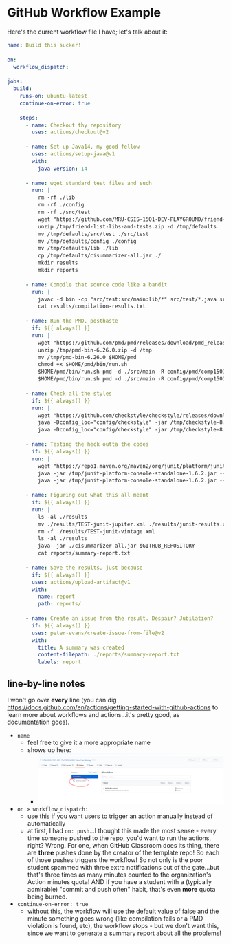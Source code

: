 # GitHub Workflow Example

Here's the current workflow file I have; let's talk about it:

```yaml
name: Build this sucker!

on:
  workflow_dispatch:

jobs:
  build:
    runs-on: ubuntu-latest
    continue-on-error: true

    steps:
      - name: Checkout thy repository
        uses: actions/checkout@v2

      - name: Set up Java14, my good fellow
        uses: actions/setup-java@v1
        with:
          java-version: 14

      - name: wget standard test files and such
        run: |
          rm -rf ./lib
          rm -rf ./config
          rm -rf ./src/test
          wget "https://github.com/MRU-CSIS-1501-DEV-PLAYGROUND/friend-list-libs-and-tests/raw/master/friend-list-libs-and-tests.zip" -P /tmp
          unzip /tmp/friend-list-libs-and-tests.zip -d /tmp/defaults
          mv /tmp/defaults/src/test ./src/test
          mv /tmp/defaults/config ./config
          mv /tmp/defaults/lib ./lib
          cp /tmp/defaults/cisummarizer-all.jar ./
          mkdir results
          mkdir reports

      - name: Compile that source code like a bandit
        run: |
          javac -d bin -cp "src/test:src/main:lib/*" src/test/*.java src/main/*.java 2> results/compilation-results.txt
          cat results/compilation-results.txt

      - name: Run the PMD, posthaste
        if: ${{ always() }}
        run: |
          wget "https://github.com/pmd/pmd/releases/download/pmd_releases%2F6.26.0/pmd-bin-6.26.0.zip" -P /tmp
          unzip /tmp/pmd-bin-6.26.0.zip -d /tmp
          mv /tmp/pmd-bin-6.26.0 $HOME/pmd
          chmod +x $HOME/pmd/bin/run.sh
          $HOME/pmd/bin/run.sh pmd -d ./src/main -R config/pmd/comp1501-pmd-rules.xml -f xml -r results/pmd-results.xml
          $HOME/pmd/bin/run.sh pmd -d ./src/main -R config/pmd/comp1501-pmd-rules.xml -f textcolor

      - name: Check all the styles
        if: ${{ always() }}
        run: |
          wget "https://github.com/checkstyle/checkstyle/releases/download/checkstyle-8.34/checkstyle-8.34-all.jar" -P /tmp
          java -Dconfig_loc="config/checkstyle" -jar /tmp/checkstyle-8.34-all.jar -c config/checkstyle/1501-checks.xml src/main/*.java
          java -Dconfig_loc="config/checkstyle" -jar /tmp/checkstyle-8.34-all.jar -c config/checkstyle/1501-checks.xml src/main/*.java -f xml -o results/checkstyle-results.xml

      - name: Testing the heck outta the codes
        if: ${{ always() }}
        run: |
          wget "https://repo1.maven.org/maven2/org/junit/platform/junit-platform-console-standalone/1.6.2/junit-platform-console-standalone-1.6.2.jar" -P /tmp
          java -jar /tmp/junit-platform-console-standalone-1.6.2.jar --class-path "bin:lib/assertj-core-3.16.1.jar:lib/system-lambda-1.0.0.jar" --disable-banner --scan-class-path --reports-dir=results
          java -jar /tmp/junit-platform-console-standalone-1.6.2.jar --class-path "bin:lib/assertj-core-3.16.1.jar:lib/system-lambda-1.0.0.jar" --disable-banner --scan-class-path --details=tree

      - name: Figuring out what this all meant
        if: ${{ always() }}
        run: |
          ls -al ./results
          mv ./results/TEST-junit-jupiter.xml ./results/junit-results.xml
          rm -f ./results/TEST-junit-vintage.xml
          ls -al ./results
          java -jar ./cisummarizer-all.jar $GITHUB_REPOSITORY
          cat reports/summary-report.txt

      - name: Save the results, just because
        if: ${{ always() }}
        uses: actions/upload-artifact@v1
        with:
          name: report
          path: reports/

      - name: Create an issue from the result. Despair? Jubilation?
        if: ${{ always() }}
        uses: peter-evans/create-issue-from-file@v2
        with:
          title: A summary was created
          content-filepath: ./reports/summary-report.txt
          labels: report
```

## line-by-line notes

I won't go over **every** line (you can dig https://docs.github.com/en/actions/getting-started-with-github-actions to learn more about workflows and actions...it's pretty good, as documentation goes).

- `name`
  - feel free to give it a more appropriate name
  - shows up here:
    - ![Alt text](images/name-capture.png)
- `on > workflow_dispatch:`
  - use this if you want users to trigger an action manually instead of automatically
  - at first, I had `on: push`...I thought this made the most sense - every time someone pushed to the repo, you'd want to run the actions, right? Wrong. For one, when GitHub Classroom does its thing, there are **three** pushes done by the creator of the template repo! So each of those pushes triggers the workflow! So not only is the poor student spammed with three extra notifications out of the gate...but that's three times as many minutes counted to the organization's Action minutes quota! AND if you have a student with a (typically admirable) "commit and push often" habit, that's even **more** quota being burned.
- `continue-on-error: true`
  - without this, the workflow will use the default value of false and the minute something goes wrong (like compilation fails or a PMD violation is found, etc), the workflow stops - but we don't want this, since we want to generate a summary report about all the problems!
